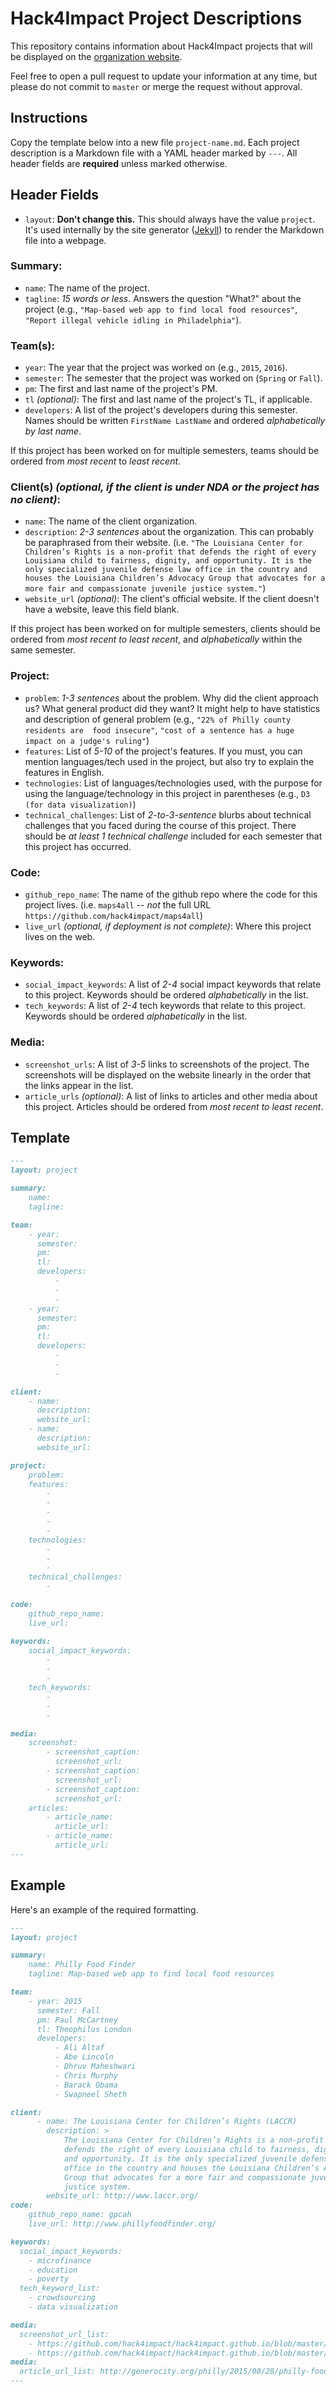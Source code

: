 # Hack4Impact Project Descriptions

This repository contains information about Hack4Impact projects that will
be displayed on the [organization website](http://hack4impact.org/projects).

Feel free to open a pull request to update your information at any time, but
please do not commit to `master` or merge the request without approval.


## Instructions

Copy the template below into a new file `project-name.md`. Each project
description is a Markdown file with a YAML header marked by `---`. All 
header fields are **required** unless marked otherwise.

## Header Fields

- `layout`: **Don't change this.** This should always have the value `project`.
  It's used internally by the site generator ([Jekyll](https://jekyllrb.com/))
  to render the Markdown file into a webpage.

### Summary:

- `name`: The name of the project.
- `tagline`: *15 words or less*. Answers the question "What?" about
  the project (e.g., `"Map-based web app to find local food resources"`,
`"Report illegal vehicle idling in Philadelphia"`).

### Team(s):

- `year`: The year that the project was worked on (e.g., `2015`, `2016`).
- `semester`: The semester that the project was worked on (`Spring` or `Fall`).
- `pm`: The first and last name of the project's PM.
- `tl` *(optional)*: The first and last name of the project's TL, if applicable.
- `developers`: A list of the project's developers during this semester. Names
  should be written `FirstName LastName` and ordered *alphabetically by last
name*.

If this project has been worked on for multiple semesters, teams should be
ordered from *most recent* to *least recent*.

### Client(s) *(optional, if the client is under NDA or the project has no client)*:

- `name`: The name of the client organization.
- `description`: *2-3 sentences* about the organization. This can probably be
  paraphrased from their website. (i.e. `"The Louisiana Center for
Children’s Rights is a non-profit that defends the right of every Louisiana
child to fairness, dignity, and opportunity. It is the only specialized
juvenile defense law office in the country and houses the Louisiana Children’s
Advocacy Group that advocates for a more fair and compassionate juvenile
justice system."`)
- `website_url` *(optional)*: The client's official website. If the client
  doesn't have a website, leave this field blank.

If this project has been worked on for multiple semesters, clients should be 
ordered from *most recent to least recent*, and *alphabetically* within the
same semester.

### Project:

- `problem`: *1-3 sentences* about the problem. Why did the client approach us?
  What general product did they want? It might help to have
statistics and description of general problem (e.g., `"22% of Philly county residents are 
food insecure"`, `"cost of a sentence has a huge impact on a judge's ruling"`)
- `features`: List of *5-10* of the project's features. If you must, you can
  mention languages/tech used in the project, but also try to explain the
features in English.
- `technologies`: List of languages/technologies used, with the purpose for
  using the language/technology in this project in parentheses (e.g., `D3 (for
data visualization)`)
- `technical_challenges`: List of *2-to-3-sentence* blurbs about technical
  challenges that you faced during the course of this project. There should be
*at least 1 technical challenge* included for each semester that this project has
occurred.

### Code:

- `github_repo_name`: The name of the github repo where the code for this
  project lives. (i.e. `maps4all` -- *not* the full URL
`https://github.com/hack4impact/maps4all`)
- `live_url` *(optional, if deployment is not complete)*: Where this project
  lives on the web.

### Keywords:

- `social_impact_keywords`: A list of *2-4* social impact keywords that relate to
  this project. Keywords should be ordered *alphabetically* in the list.
- `tech_keywords`: A list of *2-4* tech keywords that relate to this project.
  Keywords should be ordered *alphabetically* in the list.

### Media:

- `screenshot_urls`: A list of *3-5* links to screenshots of the project. The
  screenshots will be displayed on the website linearly in the order that the
links appear in the list.
- `article_urls` *(optional)*: A list of links to articles and other media
  about this project. Articles should be ordered from *most recent to least recent*.

## Template

```markdown
---
layout: project

summary:
    name:
    tagline:

team:
    - year:
      semester:
      pm:
      tl:
      developers:
          -
          -
          -
    - year:
      semester:
      pm:
      tl:
      developers:
          -
          -
          -

client:
    - name:
      description:
      website_url:
    - name:
      description:
      website_url:

project:
    problem:
    features:
        -
        -
        -
        -
        -
    technologies:
        -
        -
        -
    technical_challenges:
        -

code:
    github_repo_name:
    live_url:

keywords:
    social_impact_keywords:
        -
        -
        -
    tech_keywords:
        -
        -
        -

media:
    screenshot:
        - screenshot_caption:
          screenshot_url:
        - screenshot_caption:
          screenshot_url:
        - screenshot_caption:
          screenshot_url:
    articles:
        - article_name:
          article_url:
        - article_name:
          article_url:
---

```

## Example

Here's an example of the required formatting.

```markdown
---
layout: project

summary:
    name: Philly Food Finder
    tagline: Map-based web app to find local food resources

team:
    - year: 2015
      semester: Fall
      pm: Paul McCartney
      tl: Theophilus London
      developers:
          - Ali Altaf
          - Abe Lincoln
          - Dhruv Maheshwari
          - Chris Murphy
          - Barack Obama
          - Swapneel Sheth

client:
      - name: The Louisiana Center for Children’s Rights (LACCR)
        description: >
            The Louisiana Center for Children’s Rights is a non-profit that
            defends the right of every Louisiana child to fairness, dignity,
            and opportunity. It is the only specialized juvenile defense law
            office in the country and houses the Louisiana Children’s Advocacy
            Group that advocates for a more fair and compassionate juvenile
            justice system.
        website_url: http://www.laccr.org/
code:
    github_repo_name: gpcah
    live_url: http://www.phillyfoodfinder.org/

keywords:
  social_impact_keywords:
    - microfinance
    - education
    - poverty
  tech_keyword_list:
    - crowdsourcing
    - data visualization

media:
  screenshot_url_list:
    - https://github.com/hack4impact/hack4impact.github.io/blob/master/projects/spring-2015/givology/ss01.png
    - https://github.com/hack4impact/hack4impact.github.io/blob/master/projects/spring-2015/givology/ss02.png
media:
  article_url_list: http://generocity.org/philly/2015/08/28/philly-food-finder-app-makes-finding-affordable-food-easier/
---
```
